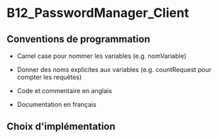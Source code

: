 # B12_PasswordManager_Client

## Conventions de programmation

- Camel case pour nommer les variables (e.g. nomVariable)

- Donner des noms explicites aux variables (e.g. countRequest pour compter les requêtes)

- Code et commentaire en anglais

- Documentation en français

## Choix d'implémentation
